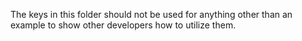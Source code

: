 The keys in this folder should not be used for anything other than an example
to show other developers how to utilize them.